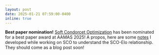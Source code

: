 ```yaml
---
layout: post
date: 2025-01-21 07:59:00-0400
inline: true
---
```


**Best paper nomination!** [Soft Condorcet Optimization](https://openreview.net/forum?id=uhJuepcYnb) has been nominated for a best paper award at AAMAS 2025! A propos, here are some [notes](/assets/pdf/sco_elo.pdf) I developed while working on SCO to understand the SCO-Elo relationship. They should come as a blog post soon!